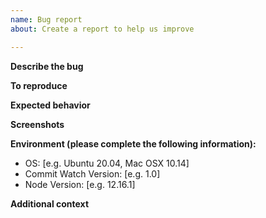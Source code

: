 ```yaml
---
name: Bug report
about: Create a report to help us improve

---
```


**Describe the bug**

<!-- A clear and concise description of what the bug is. -->

**To reproduce**

<!--
Steps to reproduce the behavior:
1. Setup '...'
2. Run command '....'
3. See error
-->

**Expected behavior**

<!-- A clear and concise description of what you expected to happen. -->

**Screenshots**

<!-- If applicable, add screenshots to help explain your problem. -->

**Environment (please complete the following information):**

- OS: [e.g. Ubuntu 20.04, Mac OSX 10.14]
- Commit Watch Version: [e.g. 1.0]
- Node Version: [e.g. 12.16.1]

**Additional context**

<!-- Add any other context about the problem here. -->
